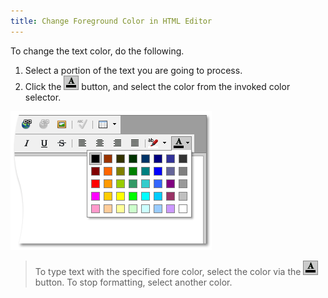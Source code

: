 ```yaml
---
title: Change Foreground Color in HTML Editor
---
```

To change the text color, do the following.
1. Select a portion of the text you are going to process.
2. Click the ![ASPxHtmlEditor-Buttons-ForeGround](../../../images/Img7421.png) button, and select the color from the invoked color selector.

![ASPxHtmlEditor-WorkingWithText-ForeGroundDialog](../../../images/Img7424.png)

> To type text with the specified fore color, select the color via the ![ASPxHtmlEditor-Buttons-ForeGround](../../../images/Img7421.png) button. To stop formatting, select another color.